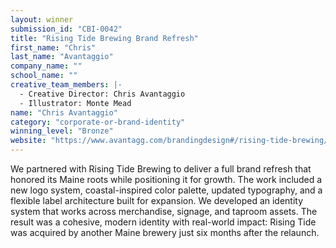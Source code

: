```yaml
---
layout: winner
submission_id: "CBI-0042"
title: "Rising Tide Brewing Brand Refresh"
first_name: "Chris"
last_name: "Avantaggio"
company_name: ""
school_name: ""
creative_team_members: |-
  - Creative Director: Chris Avantaggio
  - Illustrator: Monte Mead
name: "Chris Avantaggio"
category: "corporate-or-brand-identity"
winning_level: "Bronze"
website: "https://www.avantagg.com/brandingdesign#/rising-tide-brewing/"
---
```


We partnered with Rising Tide Brewing to deliver a full brand refresh that honored its Maine roots while positioning it for growth. The work included a new logo system, coastal-inspired color palette, updated typography, and a flexible label architecture built for expansion. We developed an identity system that works across merchandise, signage, and taproom assets. The result was a cohesive, modern identity with real-world impact: Rising Tide was acquired by another Maine brewery just six months after the relaunch.
